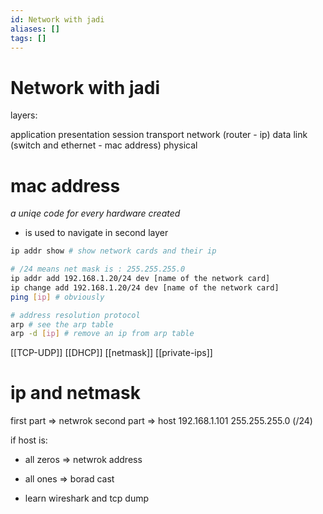 ```yaml
---
id: Network with jadi
aliases: []
tags: []
---
```


# Network with jadi

layers:

application
presentation
session
transport
network (router - ip)
data link (switch and ethernet - mac address)
physical

# mac address
*a uniqe code for every hardware created*
- is used to navigate in second layer

```bash
ip addr show # show network cards and their ip

# /24 means net mask is : 255.255.255.0
ip addr add 192.168.1.20/24 dev [name of the network card]
ip change add 192.168.1.20/24 dev [name of the network card]
ping [ip] # obviously

# address resolution protocol
arp # see the arp table
arp -d [ip] # remove an ip from arp table
```
[[TCP-UDP]]
[[DHCP]]
[[netmask]]
[[private-ips]]

# ip and netmask
first part => netwrok
second part => host
192.168.1.101
255.255.255.0 (/24)

if host is:
- all zeros     =>  netwrok address
- all ones      =>  borad cast

- learn wireshark and tcp dump

